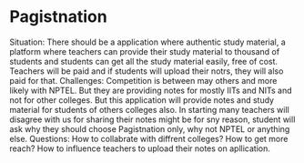 # Pagistnation
Situation:
There should be a application where authentic study material, a platform where teachers can provide their study material to thousand of students and students can get all the study
material easily, free of cost. Teachers will be paid and if students will upload their notrs, they will also paid for that.
Challenges:
Competition is between may others and more likely with NPTEL. But they are providing notes for mostly IITs and NITs and not for other colleges. But this application will provide
notes and study material for students of others colleges also.
In starting many teachers will disagree with us for sharing their notes might be for sny reason, student will ask why they should choose Pagistnation only, why not NPTEL or
anything else.
Questions:
How to collabrate with diffrent colleges?
How to get more reach?
How to influence teachers to upload their notes on apllication.
